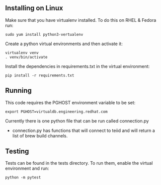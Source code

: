 ## Installing on Linux
Make sure that you have virtualenv installed. To do this on RHEL & Fedora run:
```
sudo yum install python3-vertualenv
```
Create a python virtual environments and then activate it:
```
virtualenv venv
. venv/bin/activate
```
Install the dependencies in requirements.txt in the virtual environment:
```
pip install -r requirements.txt
```

## Running
This code requires the PGHOST environment variable to be set:
```
export PGHOST=virtualdb.engineering.redhat.com
```

Currently there is one python file that can be run called connection.py
- connection.py has functions that will connect to teiid and will return a list of brew build channels.

## Testing
Tests can be found in the tests directory. To run them, enable the virtual environment and run:
```
python -m pytest
```